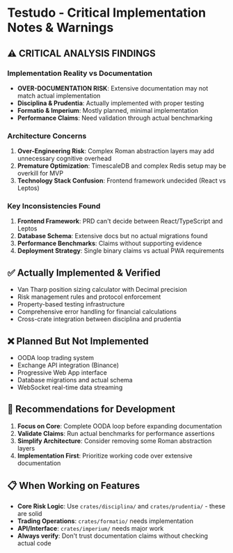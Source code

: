 # Testudo - Critical Implementation Notes & Warnings

## ⚠️ CRITICAL ANALYSIS FINDINGS

### Implementation Reality vs Documentation
- **OVER-DOCUMENTATION RISK**: Extensive documentation may not match actual implementation
- **Disciplina & Prudentia**: Actually implemented with proper testing
- **Formatio & Imperium**: Mostly planned, minimal implementation
- **Performance Claims**: Need validation through actual benchmarking

### Architecture Concerns
1. **Over-Engineering Risk**: Complex Roman abstraction layers may add unnecessary cognitive overhead
2. **Premature Optimization**: TimescaleDB and complex Redis setup may be overkill for MVP
3. **Technology Stack Confusion**: Frontend framework undecided (React vs Leptos)

### Key Inconsistencies Found
1. **Frontend Framework**: PRD can't decide between React/TypeScript and Leptos
2. **Database Schema**: Extensive docs but no actual migrations found
3. **Performance Benchmarks**: Claims without supporting evidence
4. **Deployment Strategy**: Single binary claims vs actual PWA requirements

## ✅ Actually Implemented & Verified
- Van Tharp position sizing calculator with Decimal precision
- Risk management rules and protocol enforcement  
- Property-based testing infrastructure
- Comprehensive error handling for financial calculations
- Cross-crate integration between disciplina and prudentia

## ❌ Planned But Not Implemented
- OODA loop trading system
- Exchange API integration (Binance)
- Progressive Web App interface
- Database migrations and actual schema
- WebSocket real-time data streaming

## 🎯 Recommendations for Development
1. **Focus on Core**: Complete OODA loop before expanding documentation
2. **Validate Claims**: Run actual benchmarks for performance assertions
3. **Simplify Architecture**: Consider removing some Roman abstraction layers
4. **Implementation First**: Prioritize working code over extensive documentation

## 📋 When Working on Features
- **Core Risk Logic**: Use `crates/disciplina/` and `crates/prudentia/` - these are solid
- **Trading Operations**: `crates/formatio/` needs implementation
- **API/Interface**: `crates/imperium/` needs major work
- **Always verify**: Don't trust documentation claims without checking actual code